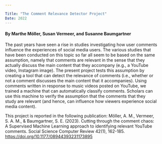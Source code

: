 ```yaml
---

Title: "The Comment Relevance Detector Project"
Date: 2022
---
```


#### By Marthe Möller, Susan Vermeer, and Susanne Baumgartner 

The past years have seen a rise in studies investigating how user comments influence the experiences of social media users. The various studies that have been conducted on this topic so far all seem to be based on the same assumption, namely that comments are relevant in the sense that they actually discuss the main content that they accompany (e.g., a YouTube video, Instagram image). The present project tests this assumption by creating a tool that can detect the relevance of comments (i.e., whether or not a comment discusses the main content that it accompanies). Using comments written in response to music videos posted on YouTube, we trained a machine that can automatically classify comments. Scholars can use this machine to verify the assumption that the comments that they study are relevant (and hence, can influence how viewers experience social media content).

This project is reported in the following publication:
Möller, A. M., Vermeer, S. A. M., & Baumgartner, S. E. (2023). Cutting through the comment chaos: A Supervised Machine Learning approach to identifying relevant YouTube comments. Social Science Computer Review 42(1), 162-185. https://doi.org/10.1177/08944393231173895



